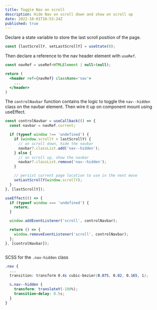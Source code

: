 ```yaml
---
title: Toggle Nav on scroll
description: Hide Nav on scroll down and show on scroll up
date: 2022-10-01T16:53:24Z
published: true
---
```


Declare a state variable to store the last scroll position of the page.

```jsx
const [lastScrollY, setLastScrollY] = useState(0);
```

Then declare a reference to the nav header element with `useRef`.

```jsx
const navRef = useRef<HTMLElement | null>(null);

return (
  <header ref={navRef} className='nav'>
    ...
  </header>
)
```

The `controlNavbar` function contains the logic to toggle the `nav--hidden` class on the navbar element. Then wire it up on component mount using useEffect.

```jsx
const controlNavbar = useCallback(() => {
  const navbar = navRef.current;

  if (typeof window !== 'undefined') {
    if (window.scrollY > lastScrollY) {
      // on scroll down, hide the navbar
      navbar?.classList.add('nav--hidden');
    } else {
      // on scroll up, show the navbar
      navbar?.classList.remove('nav--hidden');
    }

    // persist current page location to use in the next move
    setLastScrollY(window.scrollY);
  }
}, [lastScrollY]);

useEffect(() => {
  if (typeof window === 'undefined') {
    return;
  }

  window.addEventListener('scroll', controlNavbar);

  return () => {
    window.removeEventListener('scroll', controlNavbar);
  };
}, [controlNavbar]);
  
```



SCSS for the `.nav-hidden` class

```scss
.nav {
  ...
  transition: transform 0.4s cubic-bezier(0.075, 0.82, 0.165, 1);

  &.nav--hidden {
    transform: translateY(-100%);
    transition-delay: 0.5s;
  }
}
```